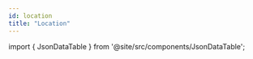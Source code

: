 ```yaml
---
id: location
title: "Location"
---
```


import { JsonDataTable } from '@site/src/components/JsonDataTable';

<JsonDataTable jsonPath="nodes.model\.the_tuva_project\.core__location.columns" />

